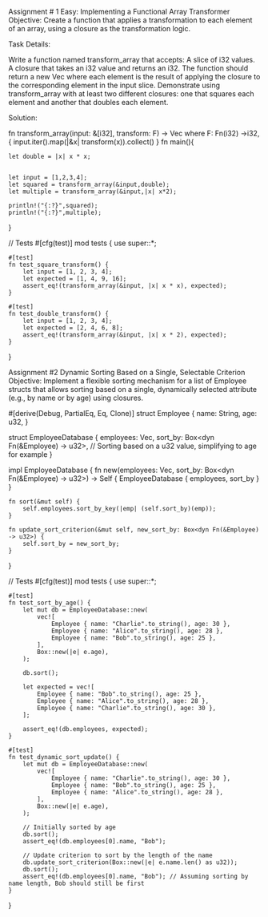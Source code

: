 Assignment # 1
Easy: Implementing a Functional Array Transformer
Objective: Create a function that applies a transformation to each element of an array, using a closure as the transformation logic.

Task Details:

Write a function named transform_array that accepts:
A slice of i32 values.
A closure that takes an i32 value and returns an i32.
The function should return a new Vec<i32> where each element is the result of applying the closure to the corresponding element in the input slice.
Demonstrate using transform_array with at least two different closures: one that squares each element and another that doubles each element.


Solution:

fn transform_array<F>(input: &[i32], transform: F) -> Vec<i32>
where 
    F: Fn(i32) ->i32,
{
    input.iter().map(|&x| transform(x)).collect()
}
fn main(){

    let double = |x| x * x;


    let input = [1,2,3,4];
    let squared = transform_array(&input,double);
    let multiple = transform_array(&input,|x| x*2);

    println!("{:?}",squared);
    println!("{:?}",multiple);

}


// Tests
#[cfg(test)]
mod tests {
    use super::*;

    #[test]
    fn test_square_transform() {
        let input = [1, 2, 3, 4];
        let expected = [1, 4, 9, 16];
        assert_eq!(transform_array(&input, |x| x * x), expected);
    }

    #[test]
    fn test_double_transform() {
        let input = [1, 2, 3, 4];
        let expected = [2, 4, 6, 8];
        assert_eq!(transform_array(&input, |x| x * 2), expected);
    }
}

Assignment #2
 Dynamic Sorting Based on a Single, Selectable Criterion
Objective: Implement a flexible sorting mechanism for a list of Employee structs that allows sorting based on a single, dynamically selected attribute (e.g., by name or by age) using closures.

#[derive(Debug, PartialEq, Eq, Clone)]
struct Employee {
    name: String,
    age: u32,
}

struct EmployeeDatabase {
    employees: Vec<Employee>,
    sort_by: Box<dyn Fn(&Employee) -> u32>, // Sorting based on a u32 value, simplifying to age for example
}

impl EmployeeDatabase {
    fn new(employees: Vec<Employee>, sort_by: Box<dyn Fn(&Employee) -> u32>) -> Self {
        EmployeeDatabase { employees, sort_by }
    }

    fn sort(&mut self) {
        self.employees.sort_by_key(|emp| (self.sort_by)(emp));
    }

    fn update_sort_criterion(&mut self, new_sort_by: Box<dyn Fn(&Employee) -> u32>) {
        self.sort_by = new_sort_by;
    }
}

// Tests
#[cfg(test)]
mod tests {
    use super::*;

    #[test]
    fn test_sort_by_age() {
        let mut db = EmployeeDatabase::new(
            vec![
                Employee { name: "Charlie".to_string(), age: 30 },
                Employee { name: "Alice".to_string(), age: 28 },
                Employee { name: "Bob".to_string(), age: 25 },
            ],
            Box::new(|e| e.age),
        );

        db.sort();

        let expected = vec![
            Employee { name: "Bob".to_string(), age: 25 },
            Employee { name: "Alice".to_string(), age: 28 },
            Employee { name: "Charlie".to_string(), age: 30 },
        ];

        assert_eq!(db.employees, expected);
    }

    #[test]
    fn test_dynamic_sort_update() {
        let mut db = EmployeeDatabase::new(
            vec![
                Employee { name: "Charlie".to_string(), age: 30 },
                Employee { name: "Bob".to_string(), age: 25 },
                Employee { name: "Alice".to_string(), age: 28 },
            ],
            Box::new(|e| e.age),
        );

        // Initially sorted by age
        db.sort();
        assert_eq!(db.employees[0].name, "Bob");

        // Update criterion to sort by the length of the name
        db.update_sort_criterion(Box::new(|e| e.name.len() as u32));
        db.sort();
        assert_eq!(db.employees[0].name, "Bob"); // Assuming sorting by name length, Bob should still be first
    }
}
